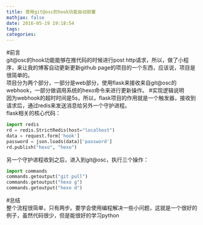 ```yaml
---
title: 使用git@osc的hook功能自动部署
mathjax: false
date: 2016-05-19 19:18:54
tags:
categories:
---
```

#前言  
git@osc的hook功能能够在推代码的时候进行post http请求，所以，做了小程序，来让我的博客自动更新更新github page的项目的一个东西，应该说，项目是很简单的。  
项目分为两个部分，一部分是web部分，使用flask来接收来自git@osc的webhook，一部分做调用系统的hexo命令来进行更新操作。
#实现逻辑说明  
因为webhook的超时时间是5s，所以，flask项目的作用就是一个触发器，接收到请求后，通过redis来发送消息给另外一个守护进程。  
flask相关的核心代码：
```python
import redis
rd = redis.StrictRedis(host="localhost")
data = request.form['hook']
password = json.loads(data)['password']
rd.publish("hexo", "hexo")

```
另一个守护进程收到之后，进入到git@osc，执行三个操作：
```python
import commands
commands.getoutput("git pull")
commands.getoutput("hexo g")
commands.getoutput("hexo d")
```
#总结  
整个流程很简单，只有两步。要学会使用编程解决一些小问题，这就是一个很好的例子，虽然代码很少，但是能很好的学习python